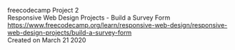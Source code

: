 freecodecamp Project 2  
Responsive Web Design Projects - Build a Survey Form  
https://www.freecodecamp.org/learn/responsive-web-design/responsive-web-design-projects/build-a-survey-form  
Created on March 21 2020
